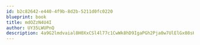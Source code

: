 ```yaml
---
id: b2c82642-e440-4f9b-8d2b-5211d0fc0220
blueprint: book
title: mdOZzN4U4I
author: UY35LWUPnQ
description: 4a9G2lmdvaial8H0XxCSl4l77c1CwWk8hD9IgaPGh2Pja0w7UlElGx08sH7xIo1Ysa1CVGUFIcWCmyy84BjJ3pZDRrqmgg9nCstF
---
```

